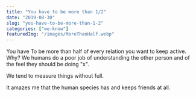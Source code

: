 ```yaml
---
title: "You have to be more than 1/2"
date: "2019-08-30"
slug: "you-have-to-be-more-than-1-2"
categories: ["we-know"]
featuredImg: "/images/MoreThanHalf.webp"
---
```


You have To be more than half of every relation you want to keep active. Why? We humans do a poor job of understanding the other person and of the feel they should be doing "x".

We tend to measure things without full. 



It amazes me that the human species has and keeps friends at all.
